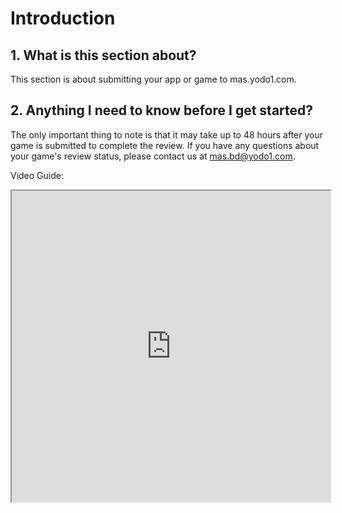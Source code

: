 # Introduction

## 1. What is this section about?

This section  is about submitting your app or game to mas.yodo1.com. 

## 2. Anything I need to know before I get started?

The only important thing to note is that it may take up to 48 hours after your game is submitted to complete the review. If you have any questions about your game's review status, please contact us at mas.bd@yodo1.com.

Video Guide:

<iframe height=498 width=510 src="https://www.loom.com/share/c03d4cd46eae4328887ac9ad4a47375a">
</iframe>
